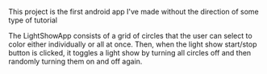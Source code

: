 This project is the first android app I've made without the direction of some type of tutorial

The LightShowApp consists of a grid of circles that the user can select to color either individually or all at once. Then, when the light show start/stop button is clicked, it toggles a light show by turning all circles off and then randomly turning them on and off again.
